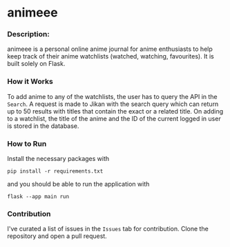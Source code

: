 # animeee

### Description:
animeee is a personal online anime journal for anime enthusiasts to help keep track of their anime watchlists (watched, watching, favourites). It is built solely on Flask.

### How it Works
To add anime to any of the watchlists, the user has to query the API in the `Search`. A request is made to Jikan with the search query which can return up to 50 results with titles that contain the exact or a related title. On adding to a watchlist, the title of the anime and the ID of the current logged in user is stored in the database.

### How to Run
Install the necessary packages with 
```
pip install -r requirements.txt
```
and you should be able to run the application with
```
flask --app main run
```

### Contribution

I've curated a list of issues in the `Issues` tab for contribution. Clone the repository and open a pull request.
